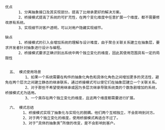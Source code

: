     优点
          1、分离抽象接口及其实现部分。提高了比继承更好的解决方案。
          2、桥接模式提高了系统的可扩充性，在两个变化维度中任意扩展一个维度，都不需要修改原有系统。
          3、实现细节对客户透明，可以对用户隐藏实现细节。
    
    缺点
          1、桥接模式的引入会增加系统的理解与设计难度，由于聚合关联关系建立在抽象层，要求开发者针对抽象进行设计与编程。 
          2、桥接模式要求正确识别出系统中两个独立变化的维度，因此其使用范围具有一定的局限性
          
          
      五、 模式使用场景
             1、如果一个系统需要在构件的抽象化角色和具体化角色之间增加更多的灵活性，避免在两个层次之间建立静态的继承联系，通过桥接模式可以使它们在抽象层建立一个关联关系。
             2、对于那些不希望使用继承或因为多层次继承导致系统类的个数急剧增加的系统，桥接模式尤为适用。
             3、一个类存在两个独立变化的维度，且这两个维度都需要进行扩展。
      
      六、 模式总结
            1、桥接模式实现了抽象化与实现化的脱耦。他们两个互相独立，不会影响到对方。
            2、对于两个独立变化的维度，使用桥接模式再适合不过了。
            3、对于“具体的抽象类”所做的改变，是不会影响到客户。
